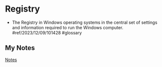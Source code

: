 # Registry
- The Registry in Windows operating systems in the central set of settings and information required to run the Windows computer. #ref/2023/12/09/101428 #glossary 
## My Notes
[Notes](mynotes/registry-notes.md)
